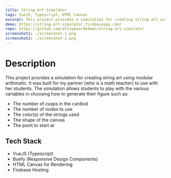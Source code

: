 ```yaml
---
title: String Art Simulator
tags: VueJS, Typescript, HTML Canvas
excerpt: This project provides a simulation for creating string art using modular arithmatic. It was built for my partner (who is a math teacher) to use with her students. 
demo: https://string-art-simulator.firebaseapp.com/
repo: https://github.com/atinybeardedman/string-art-simulator
screenshot1: ./screenshot-1.png
screenshot2: ./screenshot-2.png
---
```

# Description

This project provides a simulation for creating string art using modular arithmatic. It was built for my partner (who is a math teacher) to use with her students. The simulation allows students to play with the various variables in choosing how to generate their figure such as:
- The number of cusps in the cardiod
- The number of nodes to use
- The color(s) of the strings used
- The shape of the canvas
- The point to start at

## Tech Stack
- VueJS (Typescript)
- Buefy (Responsive Design Components)
- HTML Canvas for Rendering
- Firebase Hosting

